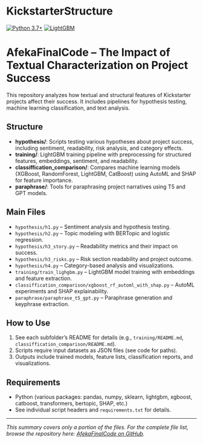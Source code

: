 # KickstarterStructure

[![Python 3.7+](https://img.shields.io/badge/python-3.7%2B-blue)](https://www.python.org/) [![LightGBM](https://img.shields.io/badge/LightGBM-1.6-orange)](https://lightgbm.readthedocs.io/en/stable/)

# AfekaFinalCode – The Impact of Textual Characterization on Project Success

This repository analyzes how textual and structural features of Kickstarter projects affect their success. It includes pipelines for hypothesis testing, machine learning classification, and text analysis.

## Structure

- **hypothesis/**: Scripts testing various hypotheses about project success, including sentiment, readability, risk analysis, and category effects.
- **training/**: LightGBM training pipeline with preprocessing for structured features, embeddings, sentiment, and readability.
- **classiffication_comparison/**: Compares machine learning models (XGBoost, RandomForest, LightGBM, CatBoost) using AutoML and SHAP for feature importance.
- **paraphrase/**: Tools for paraphrasing project narratives using T5 and GPT models.

## Main Files

- `hypothesis/h1.py` – Sentiment analysis and hypothesis testing.
- `hypothesis/h2.py` – Topic modeling with BERTopic and logistic regression.
- `hypothesis/h3_story.py` – Readability metrics and their impact on success.
- `hypothesis/h3_risks.py` – Risk section readability and project outcome.
- `hypothesis/h4.py` – Category-based analysis and visualizations.
- `training/train_lighgbm.py` – LightGBM model training with embeddings and feature extraction.
- `classiffication_comparison/xgboost_rf_automl_with_shap.py` – AutoML experiments and SHAP explainability.
- `paraphrase/paraphrase_t5_gpt.py` – Paraphrase generation and keyphrase extraction.

## How to Use

1. See each subfolder’s README for details (e.g., `training/README.md`, `classiffication_comparison/README.md`).
2. Scripts require input datasets as JSON files (see code for paths).
3. Outputs include trained models, feature lists, classification reports, and visualizations.

## Requirements

- Python (various packages: pandas, numpy, sklearn, lightgbm, xgboost, catboost, transformers, bertopic, SHAP, etc.)
- See individual script headers and `requirements.txt` for details.

---

*This summary covers only a portion of the files. For the complete file list, browse the repository here: [AfekaFinalCode on GitHub](https://github.com/kateLint/AfekaFinalCode).*
